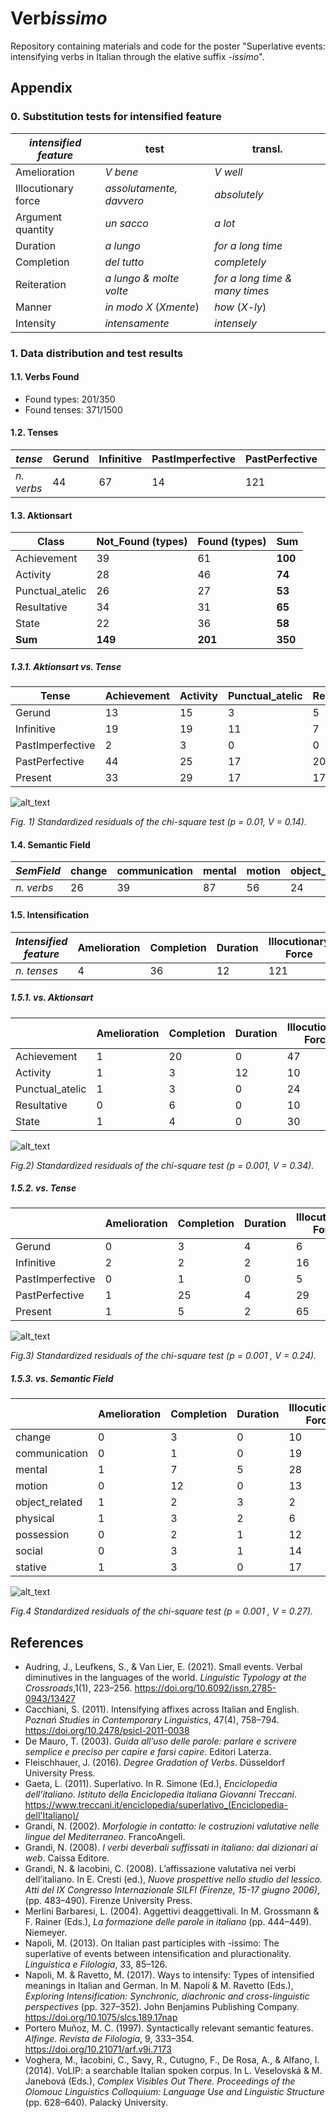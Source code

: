 # Verb*issimo*

Repository containing materials and code for the poster "Superlative events: intensifying verbs in Italian through the elative suffix -*issimo*".

## Appendix

### 0. Substitution tests for intensified feature

| *intensified feature* | test |transl.|
|-----------------------|------|-----|
|Amelioration	|*V bene*|*V well*|
|Illocutionary force	|*assolutamente, davvero*| *absolutely*|
|Argument quantity|	*un sacco* | *a lot*|
|Duration	|*a lungo* |*for a long time*|
|Completion	|*del tutto*|*completely*|
|Reiteration	|*a lungo & molte volte*| *for a long time & many times*|
|Manner	|*in modo X* (*Xmente*)|*how* (*X-ly*)|
|Intensity	|*intensamente*| *intensely*|


### 1. Data distribution and test results

#### 1.1. Verbs Found
* Found types: 201/350
* Found tenses: 371/1500

#### 1.2. Tenses

|*tense*|Gerund|	Infinitive | PastImperfective |	PastPerfective |	Present|
|-------|------|-------------|------------------|----------------|---------|
|*n. verbs*|44|	67|	14	|121	|125|


#### 1.3. Aktionsart

| Class | Not_Found (types) | Found (types)| **Sum**|
|-------|-------------------|--------------|--------|
| Achievement | 39 | 61 | **100** |
| Activity | 28 | 46 | **74** |
| Punctual_atelic | 26 | 27 | **53** |
| Resultative | 34 | 31 | **65** |
| State | 22 | 36 | **58** |
| **Sum** | **149** | **201** | **350** |

##### 1.3.1. Aktionsart vs. Tense


|Tense   | Achievement |	Activity | 	Punctual_atelic |	Resultative |	State |
|--------|-------------|-----------|------------------|-------------|-------|
| Gerund | 13 | 15 | 3 | 5 | 8 |
| Infinitive | 19 | 19 | 11 | 7 | 11 |
| PastImperfective | 2 | 3 | 0 | 0 | 9 |
| PastPerfective | 44 | 25 | 17 | 20 | 15 |
| Present | 33 | 29 | 17 | 17 | 29 |

![alt_text](Pictures/TensevsAkt.png)

*Fig. 1) Standardized residuals of the chi-square test (p = 0.01, V = 0.14).*

#### 1.4. Semantic Field

| *SemField* | change | communication | mental | motion | object_related | physical | possession | social | stative |
|----------|--------|---------------|--------|--------|----------------|----------|------------|--------|---------|
| *n. verbs* | 26     | 39            | 87     | 56     | 24             | 28       | 27         | 31     | 32      |

#### 1.5. Intensification

|*Intensified feature*|Amelioration|Completion|Duration|Illocutionary Force|Intensity/Degree|Manner|Quantity|Reiteration|
|---------------------|-------------|----------|-------|--------------------|---------------|-------|-------|-----------|
| *n. tenses*|4|36|12|121|70|62|29|16|

##### 1.5.1. vs. Aktionsart

|            |     Amelioration    |     Completion    |     Duration    |     Illocutionary   Force    |     Intensity/Degree    |     Manner    |     Quantity    |     Reiteration    |
|------------------------|---------------------|-------------------|-----------------|------------------------------|-------------------------|---------------|-----------------|--------------------|
|     Achievement        |     1               |     20            |     0           |     47                       |     14                  |     15        |     3           |     4              |
|     Activity           |     1               |     3             |     12          |     10                       |     27                  |     20        |     8           |     5              |
|     Punctual_atelic    |     1               |     3             |     0           |     24                       |     2                   |     8         |     1           |     6              |
|     Resultative        |     0               |     6             |     0           |     10                       |     4                   |     15        |     12          |     0              |
|     State              |     1               |     4             |     0           |     30                       |     23                  |     4         |     5           |     1              |

![alt_text](Pictures/IntensvAkt.png)

*Fig.2) Standardized residuals of the chi-square test (p = 0.001, V = 0.34).*

##### 1.5.2. vs. Tense

|                         |     Amelioration    |     Completion    |     Duration    |     Illocutionary   Force    |     Intensity/Degree    |     Manner    |     Quantity    |     Reiteration    |
|-------------------------|---------------------|-------------------|-----------------|------------------------------|-------------------------|---------------|-----------------|--------------------|
|     Gerund              |     0               |     3             |     4           |     6                        |     12                  |     15        |     3           |     1              |
|     Infinitive          |     2               |     2             |     2           |     16                       |     8                   |     5         |     7           |     4              |
|     PastImperfective    |     0               |     1             |     0           |     5                        |     6                   |     2         |     0           |     0              |
|     PastPerfective      |     1               |     25            |     4           |     29                       |     25                  |     15        |     16          |     6              |
|     Present             |     1               |     5             |     2           |     65                       |     19                  |     25        |     3           |     5              |

![alt_text](Pictures/IntensvTense.png)

*Fig.3) Standardized residuals of the chi-square test (p = 0.001 , V = 0.24).*

##### 1.5.3. vs. Semantic Field

|                       |     Amelioration    |     Completion    |     Duration    |     Illocutionary   Force    |     Intensity/Degree    |     Manner    |     Quantity    |     Reiteration    |
|-----------------------|---------------------|-------------------|-----------------|------------------------------|-------------------------|---------------|-----------------|--------------------|
|     change            |     0               |     3             |     0           |     10                       |     3                   |     5         |     5           |     0              |
|     communication     |     0               |     1             |     0           |     19                       |     4                   |     3         |     3           |     9              |
|     mental            |     1               |     7             |     5           |     28                       |     34                  |     8         |     3           |     1              |
|     motion            |     0               |     12            |     0           |     13                       |     5                   |     19        |     4           |     3              |
|     object_related    |     1               |     2             |     3           |     2                        |     3                   |     1         |     11          |     1              |
|     physical          |     1               |     3             |     2           |     6                        |     9                   |     7         |     0           |     0              |
|     possession        |     0               |     2             |     1           |     12                       |     0                   |     10        |     1           |     1              |
|     social            |     0               |     3             |     1           |     14                       |     8                   |     4         |     0           |     1              |
|     stative           |     1               |     3             |     0           |     17                       |     4                   |     5         |     2           |     0              |



![alt_text](Pictures/IntensvSem.png)

*Fig.4 Standardized residuals of the chi-square test (p = 0.001 , V = 0.27).*



## References

* Audring, J., Leufkens, S., & Van Lier, E. (2021). Small events. Verbal diminutives in the languages of the world. *Linguistic Typology at the Crossroads*,1(1), 223–256. https://doi.org/10.6092/issn.2785-0943/13427
* Cacchiani, S. (2011). Intensifying affixes across Italian and English. *Poznań Studies in Contemporary Linguistics*, 47(4), 758–794. https://doi.org/10.2478/psicl-2011-0038
* De Mauro, T. (2003). *Guida all’uso delle parole: parlare e scrivere semplice e preciso per capire e farsi capire*. Editori Laterza.
* Fleischhauer, J. (2016). *Degree Gradation of Verbs*. Düsseldorf University Press.
* Gaeta, L. (2011). Superlativo. In R. Simone (Ed.), *Enciclopedia dell’italiano. Istituto della Enciclopedia italiana Giovanni Treccani*. https://www.treccani.it/enciclopedia/superlativo_(Enciclopedia-dell'Italiano)/
* Grandi, N. (2002). *Morfologie in contatto: le costruzioni valutative nelle lingue del Mediterraneo*. FrancoAngeli.
* Grandi, N. (2008). *I verbi deverbali suffissati in italiano: dai dizionari ai web*. Caissa Editore.
* Grandi, N. & Iacobini, C. (2008). L’affissazione valutativa nei verbi dell’italiano. In E. Cresti (ed.), *Nuove prospettive nello studio del lessico. Atti del IX Congresso Internazionale SILFI (Firenze, 15-17 giugno 2006)*, (pp. 483–490). Firenze University Press.
* Merlini Barbaresi, L. (2004). Aggettivi deaggettivali. In M. Grossmann & F. Rainer (Eds.), *La formazione delle parole in italiano* (pp. 444–449). Niemeyer.
* Napoli, M. (2013). On Italian past participles with -issimo: The superlative of events between intensification and pluractionality. *Linguistica e Filologia*, 33, 85–126.
* Napoli, M. & Ravetto, M. (2017). Ways to intensify: Types of intensified meanings in Italian and German. In M. Napoli & M. Ravetto (Eds.), *Exploring Intensification: Synchronic, diachronic and cross-linguistic perspectives* (pp. 327–352). John Benjamins Publishing Company. https://doi.org/10.1075/slcs.189.17nap
* Portero Muñoz, M. C. (1997). Syntactically relevant semantic features. *Alfinge. Revista de Filología*, 9, 333–354. https://doi.org/10.21071/arf.v9i.7173
* Voghera, M., Iacobini, C., Savy, R., Cutugno, F., De Rosa, A., & Alfano, I. (2014). VoLIP: a searchable Italian spoken corpus. In L. Veselovská & M. Janebová (Eds.), *Complex Visibles Out There. Proceedings of the Olomouc Linguistics Colloquium: Language Use and Linguistic Structure* (pp. 628–640). Palacký University.
